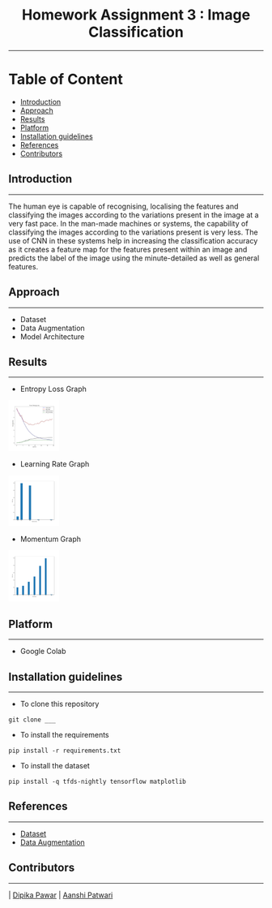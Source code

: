 
<h1 align = "center">
    Homework Assignment 3 : Image Classification  
</h1>

---

<h1>Table of Content</h1>

- [Introduction](#introduction)
- [Approach](#Approach)
- [Results](#Results)
- [Platform](#Platform)
- [Installation guidelines](#Installation-guidelines)
- [References](#References)
- [Contributors](#Contributors)

## Introduction
---    
The human eye is capable of recognising, localising the features and classifying the images according to the variations present in the image at a very fast pace. In the man-made machines or systems, the capability of classifying the images according to the variations present is very less. The use of CNN in these systems help in increasing the classification accuracy as it creates a feature map for the features present within an image and predicts the label of the image using the minute-detailed as well as general features.

## Approach
---
- Dataset
- Data Augmentation
- Model Architecture


## Results
---
- Entropy Loss Graph 
<img src="https://github.com/DipikaPawar12/CV_Assignment4-5_Aanshi_Dipika/blob/master/images/model_accuracy_loss_vs_epoch.jpeg" width="100" height="100">

 
- Learning Rate Graph
<img src="https://github.com/DipikaPawar12/CV_Assignment4-5_Aanshi_Dipika/blob/master/images/model_learning_rate.png" width="100" height="100">
 
- Momentum Graph
<img src="https://github.com/DipikaPawar12/CV_Assignment4-5_Aanshi_Dipika/blob/master/images/model_momentum.png" width="100" height="100">


## Platform
---
- Google Colab


## Installation guidelines
---
- To clone this repository
 ```
git clone ___
 ```
- To install the requirements
```
pip install -r requirements.txt
```
- To install the dataset
```
pip install -q tfds-nightly tensorflow matplotlib
```

## References
---
- [Dataset](https://www.tensorflow.org/datasets/overview)
- [Data Augmentation](https://www.tensorflow.org/tutorials/images/data_augmentation)


## Contributors
---

| [Dipika Pawar](https://github.com/DipikaPawar12)                                                                                                            | [Aanshi Patwari](https://github.com/aanshi18)                                                                                                           
